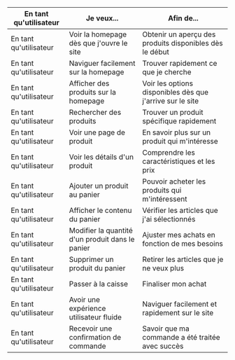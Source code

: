 | En tant qu'utilisateur             | Je veux...                              | Afin de...                               |
|-----------------------------------|----------------------------------------|------------------------------------------|
| En tant qu'utilisateur            | Voir la homepage dès que j'ouvre le site | Obtenir un aperçu des produits disponibles dès le début |
| En tant qu'utilisateur            | Naviguer facilement sur la homepage    | Trouver rapidement ce que je cherche     |
| En tant qu'utilisateur            | Afficher des produits sur la homepage  | Voir les options disponibles dès que j'arrive sur le site |
| En tant qu'utilisateur            | Rechercher des produits                | Trouver un produit spécifique rapidement |
| En tant qu'utilisateur            | Voir une page de produit               | En savoir plus sur un produit qui m'intéresse |
| En tant qu'utilisateur            | Voir les détails d'un produit          | Comprendre les caractéristiques et les prix |
| En tant qu'utilisateur            | Ajouter un produit au panier           | Pouvoir acheter les produits qui m'intéressent |
| En tant qu'utilisateur            | Afficher le contenu du panier          | Vérifier les articles que j'ai sélectionnés |
| En tant qu'utilisateur            | Modifier la quantité d'un produit dans le panier | Ajuster mes achats en fonction de mes besoins |
| En tant qu'utilisateur            | Supprimer un produit du panier         | Retirer les articles que je ne veux plus |
| En tant qu'utilisateur            | Passer à la caisse                    | Finaliser mon achat                      |
| En tant qu'utilisateur            | Avoir une expérience utilisateur fluide | Naviguer facilement et rapidement sur le site |
| En tant qu'utilisateur            | Recevoir une confirmation de commande  | Savoir que ma commande a été traitée avec succès |

